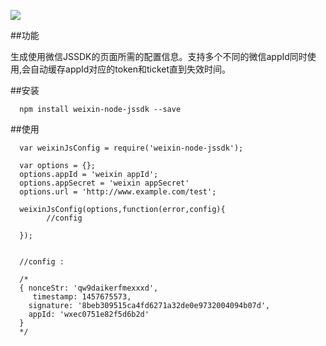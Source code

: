 
![](https://api.travis-ci.org/feiin/weixin-node-jssdk.svg?branch=master)

##功能

生成使用微信JSSDK的页面所需的配置信息。支持多个不同的微信appId同时使用,会自动缓存appId对应的token和ticket直到失效时间。

##安装
```
  npm install weixin-node-jssdk --save
```  

##使用

```
  var weixinJsConfig = require('weixin-node-jssdk');
  
  var options = {};
  options.appId = 'weixin appId';
  options.appSecret = 'weixin appSecret'
  options.url = 'http://www.example.com/test';
  
  weixinJsConfig(options,function(error,config){
  		//config 
  		
  });
  
  
  //config :
  
  /*
  { nonceStr: 'qw9daikerfmexxxd',
  	 timestamp: 1457675573,
    signature: '8beb309515ca4fd6271a32de0e9732004094b07d',
    appId: 'wxec0751e82f5d6b2d' 
  }
  */
```	
